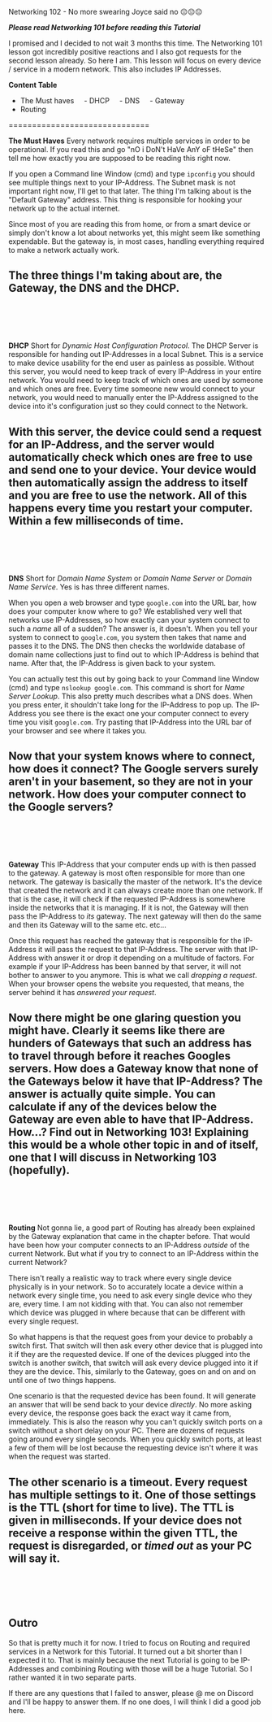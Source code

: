 Networking 102 - No more swearing
Joyce said no 😔😔😔

***Please read Networking 101 before reading this Tutorial***

I promised and I decided to not wait 3 months this time. The Networking 101 lesson got incredibly positive reactions and I also got requests for the second lesson already. So here I am. This lesson will focus on every device / service in a modern network. This also includes IP Addresses.

**Content Table**
- The Must haves
    - DHCP
    - DNS
    - Gateway
- Routing

==============================

**The Must Haves**
Every network requires multiple services in order to be operational. If you read this and go "nO i DoN't HaVe AnY oF tHeSe" then tell me how exactly you are supposed to be reading this right now.

If you open a Command line Window (cmd) and type `ipconfig` you should see multiple things next to your IP-Address. The Subnet mask is not important right now, I'll get to that later. The thing I'm talking about is the "Default Gateway" address. This thing is responsible for hooking your network up to the actual internet.

Since most of you are reading this from home, or from a smart device or simply don't know a lot about networks yet, this might seem like something expendable. But the gateway is, in most cases, handling everything required to make a network actually work.

The three things I'm taking about are, the **Gateway**, the **DNS** and the **DHCP**.
-
‌
==============================

**DHCP**
Short for *Dynamic Host Configuration Protocol*. The DHCP Server is responsible for handing out IP-Addresses in a local Subnet. This is a service to make device usability for the end user as painless as possible. Without this server, you would need to keep track of every IP-Address in your entire network. You would need to keep track of which ones are used by someone and which ones are free. Every time someone new would connect to your network, you would need to manually enter the IP-Address assigned to the device into it's configuration just so they could connect to the Network.

With this server, the device could send a request for an IP-Address, and the server would automatically check which ones are free to use and send one to your device. Your device would then automatically assign the address to itself and you are free to use the network. All of this happens every time you restart your computer. Within a few milliseconds of time.
-
‌
==============================

**DNS**
Short for *Domain Name System* or *Domain Name Server* or *Domain Name Service*. Yes is has three different names.

When you open a web browser and type `google.com` into the URL bar, how does your computer know where to go? We established very well that networks use IP-Addresses, so how exactly can your system connect to such a *name* all of a sudden? The answer is, it doesn't. When you tell your system to connect to `google.com`, you system then takes that name and passes it to the DNS. The DNS then checks the worldwide database of domain name collections just to find out to which IP-Address is behind that name. After that, the IP-Address is given back to your system.

You can actually test this out by going back to your Command line Window (cmd) and type `nslookup google.com`. This command is short for *Name Server Lookup*. This also pretty much describes what a DNS does. When you press enter, it shouldn't take long for the IP-Address to pop up. The IP-Address you see there is the exact one your computer connect to every time you visit `google.com`. Try pasting that IP-Address into the URL bar of your browser and see where it takes you.

Now that your system knows where to connect, how does it connect? The Google servers surely aren't in your basement, so they are not in your network. How does your computer connect to the Google servers?
-
‌
==============================

**Gateway**
This IP-Address that your computer ends up with is then passed to the gateway. A gateway is most often responsible for more than one network. The gateway is basically the master of the network. It's the device that created the network and it can always create more than one network. If that is the case, it will check if the requested IP-Address is somewhere inside the networks that it is managing. If it is not, the Gateway will then pass the IP-Address to *its* gateway. The next gateway will then do the same and then its Gateway will to the same etc. etc...

Once this request has reached the gateway that is responsible for the IP-Address it will pass the request to that IP-Address. The server with that IP-Address with answer it or drop it depending on a multitude of factors. For example if your IP-Address has been banned by that server, it will not bother to answer to you anymore. This is what we call *dropping a request*. When your browser opens the website you requested, that means, the server behind it has *answered your request*.

Now there might be one glaring question you might have. Clearly it seems like there are hunders of Gateways that such an address has to travel through before it reaches Googles servers. How does a Gateway know that none of the Gateways below it have that IP-Address? The answer is actually quite simple. You can calculate if any of the devices below the Gateway are even able to have that IP-Address. How...? Find out in Networking 103! Explaining this would be a whole other topic in and of itself, one that I **will** discuss in Networking 103 (hopefully).
-
‌
==============================

**Routing**
Not gonna lie, a good part of Routing has already been explained by the Gateway explanation that came in the chapter before. That would have been how your computer connects to an IP-Address *outside* of the current Network. But what if you try to connect to an IP-Address within the current Network?

There isn't really a realistic way to track where every single device physically is in your network. So to accurately locate a device within a network every single time, you need to ask every single device who they are, every time. I am not kidding with that. You can also not remember which device was plugged in where because that can be different with every single request.

So what happens is that the request goes from your device to probably a switch first. That switch will then ask every other device that is plugged into it if they are the requested device. If one of the devices plugged into the switch is another switch, that switch will ask every device plugged into it if they are the device. This, similarly to the Gateway, goes on and on and on until one of two things happens.

One scenario is that the requested device has been found. It will generate an answer that will be send back to your device *directly*. No more asking every device, the response goes back the exact way it came from, immediately. This is also the reason why you can't quickly switch ports on a switch without a short delay on your PC. There are dozens of requests going around every single seconds. When you quickly switch ports, at least a few of them will be lost because the requesting device isn't where it was when the request was started.

The other scenario is a timeout. Every request has multiple settings to it. One of those settings is the TTL (short for time to live). The TTL is given in milliseconds. If your device does not receive a response within the given TTL, the request is disregarded, or *timed out* as your PC will say it.
-
‌
==============================

## Outro
So that is pretty much it for now. I tried to focus on Routing and required services in a Network for this Tutorial. It turned out a bit shorter than I expected it to. That is mainly because the next Tutorial is going to be IP-Addresses and combining Routing with those will be a huge Tutorial. So I rather wanted it in two separate parts.

If there are any questions that I failed to answer, please @ me on Discord and I'll be happy to answer them. If no one does, I will think I did a good job here.
